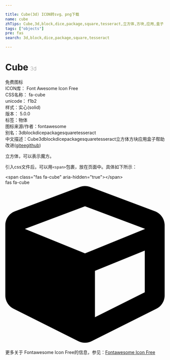 ```yaml
---

title: Cube(3d) ICON转svg、png下载
name: cube
zhTips: Cube,3d,block,dice,package,square,tesseract,立方体,方块,应用,盒子
tags: ["objects"]
pre: fas
search: 3d,block,dice,package,square,tesseract

---
```


# Cube  <small style="font-size: 60%;font-weight: 100">3d</small>


<div class="detail-page">
<p>
<span><span class="badge-success badge">免费图标</span> </span>
<br/>
<span>
ICON库：
<span class="badge-secondary badge">Font Awesome Icon Free</span> 
</span>
<br/>
<span>
CSS名称：
<span class="badge-secondary badge">fa-cube</span> 
</span>
<br/>
<span>
unicode：
<span class="badge-secondary badge">f1b2</span> 
<copy-btn content='f1b2' btn-title=""></copy-btn>
<copy-btn :content='String.fromCodePoint(parseInt("f1b2", 16))' btn-title="复制U"></copy-btn>
</span><br/><span>样式：<span class="badge-light badge">实心(solid)</span></span>
<br/>
<span>
版本：
<span class="badge-secondary badge">5.0.0</span> 
</span><br/><span>标签：<span class="badge-light badge"><router-link to="/tags/objects.html">物体</router-link></span></span>
<br/>
<span>图标来源/作者：<span class="badge-light badge">fontawesome</span></span> 
<br/>
<span>别名：<span class="badge-light badge">3d</span><span class="badge-light badge">block</span><span class="badge-light badge">dice</span><span class="badge-light badge">package</span><span class="badge-light badge">square</span><span class="badge-light badge">tesseract</span></span><br/><span class="zh-detail">中文描述：<span class="badge-primary badge">Cube</span><span class="badge-primary badge">3d</span><span class="badge-primary badge">block</span><span class="badge-primary badge">dice</span><span class="badge-primary badge">package</span><span class="badge-primary badge">square</span><span class="badge-primary badge">tesseract</span><span class="badge-primary badge">立方体</span><span class="badge-primary badge">方块</span><span class="badge-primary badge">应用</span><span class="badge-primary badge">盒子</span><span class="help-link"><span>帮助改进</span>(<a href="https://gitee.com/liuwave/icon-helper/edit/master/json/fontawesome/solid/cube.json" target="_blank" rel="noopener noreferrer">gitee</a><a href="https://github.com/liuwave/icon-helper/edit/master/json/fontawesome/solid/cube.json" target="_blank" rel="noopener noreferrer">github</a></span>)</span><br/>
</p>
</div><div class="description description alert alert-light">立方体，可以表示魔方。</div>
<div class="alert alert-dark">
  <i class="fas fa-cube fa-xs"></i>
  <i class="fas fa-cube fa-sm"></i>
  <i class="fas fa-cube fa-lg"></i>
  <i class="fas fa-cube fa-2x"></i>
  <i class="fas fa-cube fa-3x"></i>
  <i class="fas fa-cube fa-5x"></i>
  <i class="fas fa-cube fa-7x"></i>
</div>
<div>
  <p>引入css文件后，可以用<code>&lt;span&gt;</code>包裹，放在页面中。具体如下所示：    
  </p>
  <div class="alert alert-primary" style="font-size: 14px">
    &lt;span class="fas fa-cube" aria-hidden="true"&gt;&lt;/span&gt;
    <copy-btn content='<span class="fas fa-cube" aria-hidden="true"></span>'></copy-btn>
  </div>
  <div class="alert alert-secondary">
    <i class="fas fa-cube"
    style="font-size: 24px"
    aria-hidden="true"></i> fas fa-cube
    <copy-btn content="fas fa-cube" btn-title="复制图标名称"></copy-btn>
  </div>
</div>
<div id="svg" class="svg-wrap">
<svg xmlns="http://www.w3.org/2000/svg" viewBox="0 0 512 512"><path d="M239.1 6.3l-208 78c-18.7 7-31.1 25-31.1 45v225.1c0 18.2 10.3 34.8 26.5 42.9l208 104c13.5 6.8 29.4 6.8 42.9 0l208-104c16.3-8.1 26.5-24.8 26.5-42.9V129.3c0-20-12.4-37.9-31.1-44.9l-208-78C262 2.2 250 2.2 239.1 6.3zM256 68.4l192 72v1.1l-192 78-192-78v-1.1l192-72zm32 356V275.5l160-65v133.9l-160 80z"/></svg>
</div>
<detail full-name='fa-cube'></detail>
    
<div><p>更多关于  Fontawesome Icon Free的信息，参见：<a target="_blank" href="https://iconhelper.cn/fontawesome.html">Fontawesome Icon Free</a>
</p></div>
